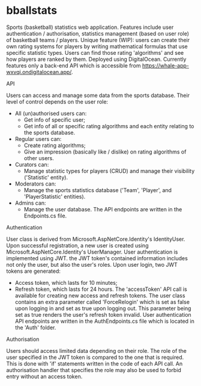 # bballstats
Sports (basketball) statistics web application. Features include user authentication / authorisation, statistics management (based on user role) of basketball teams / players.
Unique feature (WIP): users can create their own rating systems for players by writing mathematical formulas that use specific statistic types. Users can find those rating 'algorithms' and see how players are ranked by them.
Deployed using DigitalOcean. Currently features only a back-end API which is accessible from https://whale-app-wxvqi.ondigitalocean.app/.

API

Users can access and manage some data from the sports database. Their level of control depends on the user role:
- All (un)authorised users can:
  - Get info of specific user;
  - Get info of all or specific rating algorithms and each entity relating to the sports database.
- Regular users can:
  - Create rating algorithms;
  - Give an impression (basically like / dislike) on rating algorithms of other users.
- Curators can:
  - Manage statistic types for players (CRUD) and manage their visibility ('Statistic' entity).
- Moderators can:
  - Manage the sports statistics database ('Team', 'Player', and 'PlayerStatistic' entities).
- Admins can:
  - Manage the user database.
The API endpoints are written in the Endpoints.cs file.

Authentication

User class is derived from Microsoft.AspNetCore.Identity's IdentityUser. Upon successful registration, a new user is created using Microsoft.AspNetCore.Identity's UserManager.
User authentication is implemented using JWT. the JWT token's contained information includes not only the user, but also the user's roles.
Upon user login, two JWT tokens are generated: 
- Access token, which lasts for 10 minutes;
- Refresh token, which lasts for 24 hours.
The 'accessToken' API call is available for creating new access and refresh tokens.
The user class contains an extra parameter called 'ForceRelogin' which is set as false upon logging in and set as true upon logging out. This parameter being set as true renders the user's refresh token invalid.
User authentication API endpoints are written in the AuthEndpoints.cs file which is located in the 'Auth' folder.

Authorisation

Users should access limited data depending on their role. The role of the user specified in the JWT token is compared to the one that is required. This is done with 'if' statements written in the code of each API call. An authorisation handler that specifies the role may also be used to forbid entry without an access token.
